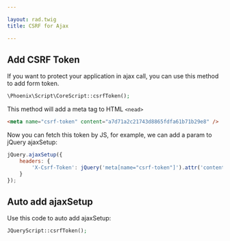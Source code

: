```yaml
---

layout: rad.twig
title: CSRF for Ajax

---
```


## Add CSRF Token

If you want to protect your application in ajax call, you can use this method to add form token.

``` php
\Phoenix\Script\CoreScript::csrfToken();
```

This method will add a meta tag to HTML `<nead>`

``` html
<meta name="csrf-token" content="a7d71a2c21743d8865fdfa61b71b29e8" />
```

Now you can fetch this token by JS, for example, we can add a param to jQuery ajaxSetup:

``` js
jQuery.ajaxSetup({
    headers: {
        'X-Csrf-Token': jQuery('meta[name="csrf-token"]').attr('content')
    }
});
```

## Auto add ajaxSetup

Use this code to auto add ajaxSetup:

``` php
JQueryScript::csrfToken();
```
